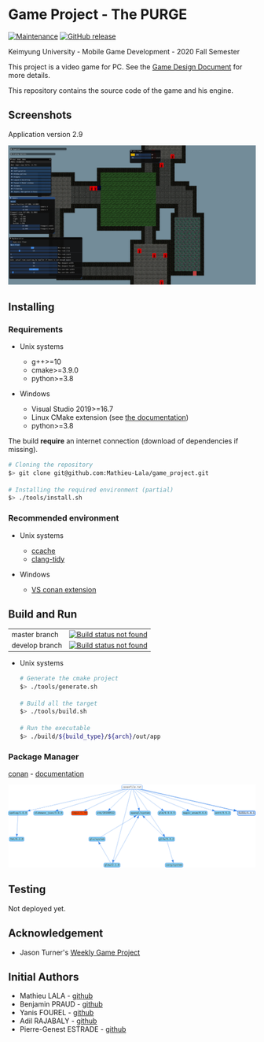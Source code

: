 # Game Project - The PURGE

[![Maintenance](https://img.shields.io/badge/Maintained%3F-yes-green.svg)](https://github.com/Mathieu-Lala/game_project/graphs/commit-activity)
[![GitHub release](https://img.shields.io/github/v/release/Mathieu-Lala/game_project)](https://github.com/Mathieu-Lala/game_project/releases/)

Keimyung University - Mobile Game Development - 2020 Fall Semester

This project is a video game for PC. See the [Game Design Document](doc/GDD_ten_page.pdf) for more details.

This repository contains the source code of the game and his engine.

## Screenshots

Application version 2.9

![v2.9](./data/screenshots/Screenshot_from_2020-10-18_00-14-21.png)

## Installing

### Requirements

* Unix systems

    * g++>=10
    * cmake>=3.9.0
    * python>=3.8

* Windows

    * Visual Studio 2019>=16.7
    * Linux CMake extension (see [the documentation](https://docs.microsoft.com/en-us/cpp/linux/cmake-linux-configure?view=vs-2019))
    * python>=3.8

The build **require** an internet connection (download of dependencies if missing).

```sh
# Cloning the repository
$> git clone git@github.com:Mathieu-Lala/game_project.git

# Installing the required environment (partial)
$> ./tools/install.sh
```

### Recommended environment

* Unix systems

    * [ccache](https://ccache.dev/)
    * [clang-tidy](https://clang.llvm.org/extra/clang-tidy/)

* Windows

    * [VS conan extension](https://blog.conan.io/2019/06/17/Conan-extension-for-Visual-Studio.html)

## Build and Run

<table>
    <tr>
        <td>master branch</td>
        <td>
            <a href="https://github.com/Mathieu-Lala/game_project/actions?query=branch%3Amaster">
                <img src="https://github.com/Mathieu-Lala/game_project/workflows/C++%20CMake%20Build/badge.svg?branch=master"
                    alt="Build status not found"
                >
            </a>
        </td>
    </tr>
    <tr>
        <td>
            develop branch
        </td>
        <td>
            <a href="https://github.com/Mathieu-Lala/game_project/actions?query=branch%3Adevelop">
                <img src="https://github.com/Mathieu-Lala/game_project/workflows/C++%20CMake%20Build/badge.svg?branch=develop"
                    alt="Build status not found"
                >
            </a>
        </td>
    </tr>
</table>

* Unix systems

    ```sh
    # Generate the cmake project
    $> ./tools/generate.sh

    # Build all the target
    $> ./tools/build.sh

    # Run the executable
    $> ./build/${build_type}/${arch}/out/app
    ```

### Package Manager

[conan](https://conan.io/) - [documentation](https://docs.conan.io/en/latest/)

![Dependencies](doc/conan_dependencies.png)

## Testing

Not deployed yet.

## Acknowledgement

* Jason Turner's [Weekly Game Project](https://github.com/lefticus/cpp_weekly_game_project)

## Initial Authors

* Mathieu LALA - [github](https://github.com/Mathieu-Lala)
* Benjamin PRAUD - [github](https://github.com/BenjaminPraud)
* Yanis FOUREL - [github](https://github.com/Yanis-F)
* Adil RAJABALY - [github](https://github.com/ADeal24)
* Pierre-Genest ESTRADE - [github](https://github.com/Pierre-Genest)
